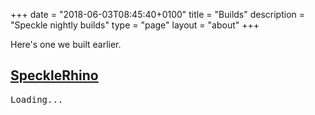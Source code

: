 +++
date = "2018-06-03T08:45:40+0100"
title = "Builds"
description = "Speckle nightly builds"
type = "page"
layout = "about"
+++

Here's one we built earlier.

## [SpeckleRhino](https://github.com/speckleworks/SpeckleRhino)

<div id="listing"><pre>Loading...</pre></div>

<script async defer src="/js/builds.js"></script>
